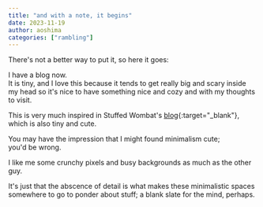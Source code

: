 ```yaml
---
title: "and with a note, it begins"
date: 2023-11-19
author: aoshima
categories: ["rambling"]
---
```


There's not a better way to put it, so here it goes:

I have a blog now.  
It is tiny, and I love this because it tends to get really big and scary inside my head so it's nice to have something nice and cozy and with my thoughts to visit.

This is very much inspired in Stuffed Wombat's [blog](http://stuffedwomb.at){:target="_blank"}, which is also tiny and cute.

You may have the impression that I might found minimalism cute;  
you'd be wrong.

I like me some crunchy pixels and busy backgrounds as much as the other guy.

It's just that the abscence of detail is what makes these minimalistic spaces somewhere to go to ponder about stuff; a blank slate for the mind, perhaps.